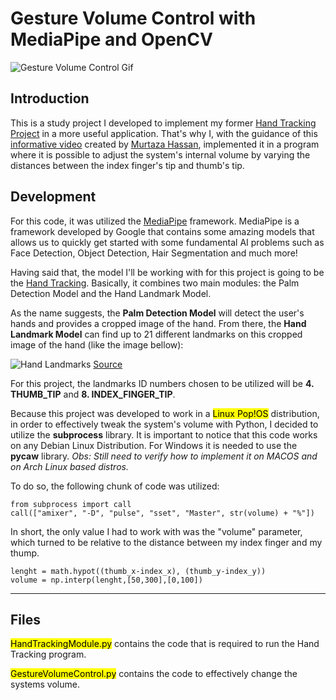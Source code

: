 # Gesture Volume Control with MediaPipe and OpenCV
 
![Gesture Volume Control Gif](/images/gesturevolumecontrol.gif)

## Introduction

This is a study project I developed to implement my former [Hand Tracking Project](https://github.com/lucasmirachi/hand-tracking) in a more useful application. That's why I, with the guidance of this [informative video](https://www.youtube.com/watch?v=01sAkU_NvOY) created by [Murtaza Hassan](https://www.youtube.com/channel/UCYUjYU5FveRAscQ8V21w81A), implemented it in a program where it is possible to adjust the system's internal volume by varying the distances between the index finger's tip and thumb's tip.

## Development 

For this code, it was utilized the [MediaPipe](https://google.github.io/mediapipe/) framework. MediaPipe is a framework developed by Google that contains some amazing models that allows us to quickly get started with some fundamental AI problems such as Face Detection, Object Detection, Hair Segmentation and much more!

Having said that, the model I'll be working with for this project is going to be the [Hand Tracking](https://google.github.io/mediapipe/solutions/hands). Basically, it combines two main modules: the Palm Detection Model and the Hand Landmark Model.

As the name suggests, the **Palm Detection Model** will detect the user's hands and provides a cropped image of the hand. From there, the **Hand Landmark Model** can find up to 21 different landmarks on this cropped image of the hand (like the image bellow):

![Hand Landmarks](https://mediapipe.dev/images/mobile/hand_landmarks.png)
[Source](https://google.github.io/mediapipe/solutions/hands)

For this project, the landmarks ID numbers chosen to be utilized will be **4. THUMB_TIP** and **8. INDEX_FINGER_TIP**.

Because this project was developed to work in a <mark>Linux Pop!OS</mark> distribution, in order to effectively tweak the system's volume with Python, I decided to utilize the **subprocess** library. It is important to notice that this code works on any Debian Linux Distribution. For Windows it is needed to use the **pycaw** library. *Obs: Still need to verify how to implement it on MACOS and on Arch Linux based distros.*

To do so, the following chunk of code was utilized:

```
from subprocess import call
call(["amixer", "-D", "pulse", "sset", "Master", str(volume) + "%"])
```
In short, the only value I had to work with was the "volume" parameter, which turned to be relative to the distance between my index finger and my thump.

```
lenght = math.hypot((thumb_x-index_x), (thumb_y-index_y))
volume = np.interp(lenght,[50,300],[0,100]) 
```

---

## Files

<mark>HandTrackingModule.py</mark> contains the code that is required to run the Hand Tracking program.

<mark>GestureVolumeControl.py</mark> contains the code to effectively change the systems volume.